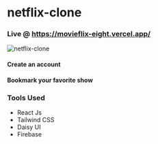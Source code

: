 # netflix-clone

### Live @ https://movieflix-eight.vercel.app/

![netflix-clone](https://user-images.githubusercontent.com/81632171/177846050-a07a243e-50a5-4e1a-9f9d-eedd52b4a870.png)
#### Create an account 
#### Bookmark your favorite show



### Tools Used

* React Js
* Tailwind CSS
* Daisy UI 
* Firebase
